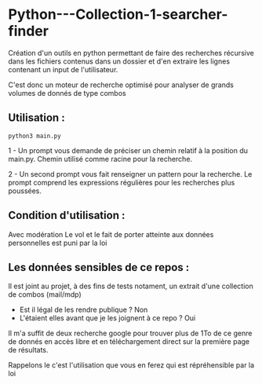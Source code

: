 # Python---Collection-1-searcher-finder
Création d'un outils en python permettant de faire des recherches récursive dans les fichiers contenus dans un dossier et d'en extraire les lignes contenant un input de l'utilisateur.

C'est donc un moteur de recherche optimisé pour analyser de grands volumes de donnés de type combos

## Utilisation :
```
python3 main.py
```

1 - Un prompt vous demande de préciser un chemin relatif à la position du main.py. Chemin utilisé comme racine pour la recherche.

2 - Un second prompt vous fait renseigner un pattern pour la recherche. Le prompt comprend les expressions régulières pour les recherches plus poussées.

## Condition d'utilisation :
Avec modération
Le vol et le fait de porter atteinte aux données personnelles est puni par la loi

## Les données sensibles de ce repos :
Il est joint au projet, à des fins de tests notament, un extrait d'une collection de combos (mail/mdp)

- Est il légal de les rendre publique ? Non
- L'étaient elles avant que je les joignent à ce repo ? Oui

Il m'a suffit de deux recherche google pour trouver plus de 1To de ce genre de donnés en accès libre et en téléchargement direct sur la première page de résultats.

Rappelons le c'est l'utilisation que vous en ferez qui est répréhensible par la loi
